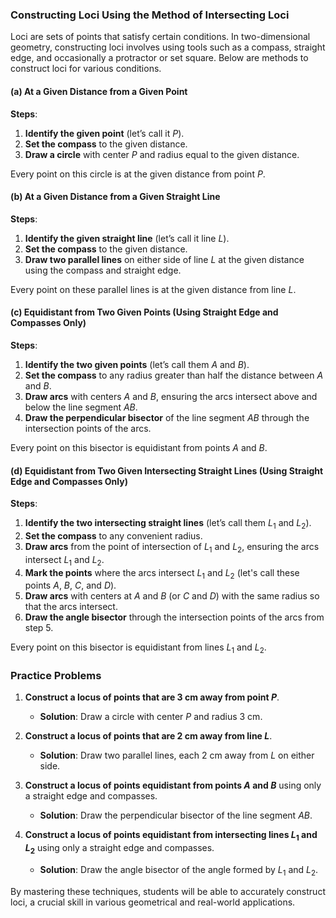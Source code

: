 ### Constructing Loci Using the Method of Intersecting Loci

Loci are sets of points that satisfy certain conditions. In two-dimensional geometry, constructing loci involves using tools such as a compass, straight edge, and occasionally a protractor or set square. Below are methods to construct loci for various conditions.

#### (a) At a Given Distance from a Given Point

**Steps**:
1. **Identify the given point** (let’s call it $P$).
2. **Set the compass** to the given distance.
3. **Draw a circle** with center $P$ and radius equal to the given distance. 

Every point on this circle is at the given distance from point $P$.

#### (b) At a Given Distance from a Given Straight Line

**Steps**:
1. **Identify the given straight line** (let’s call it line $L$).
2. **Set the compass** to the given distance.
3. **Draw two parallel lines** on either side of line $L$ at the given distance using the compass and straight edge.

Every point on these parallel lines is at the given distance from line $L$.

#### (c) Equidistant from Two Given Points (Using Straight Edge and Compasses Only)

**Steps**:
1. **Identify the two given points** (let’s call them $A$ and $B$).
2. **Set the compass** to any radius greater than half the distance between $A$ and $B$.
3. **Draw arcs** with centers $A$ and $B$, ensuring the arcs intersect above and below the line segment $AB$.
4. **Draw the perpendicular bisector** of the line segment $AB$ through the intersection points of the arcs.

Every point on this bisector is equidistant from points $A$ and $B$.

#### (d) Equidistant from Two Given Intersecting Straight Lines (Using Straight Edge and Compasses Only)

**Steps**:
1. **Identify the two intersecting straight lines** (let’s call them $L_1$ and $L_2$).
2. **Set the compass** to any convenient radius.
3. **Draw arcs** from the point of intersection of $L_1$ and $L_2$, ensuring the arcs intersect $L_1$ and $L_2$.
4. **Mark the points** where the arcs intersect $L_1$ and $L_2$ (let's call these points $A$, $B$, $C$, and $D$).
5. **Draw arcs** with centers at $A$ and $B$ (or $C$ and $D$) with the same radius so that the arcs intersect.
6. **Draw the angle bisector** through the intersection points of the arcs from step 5.

Every point on this bisector is equidistant from lines $L_1$ and $L_2$.

### Practice Problems

1. **Construct a locus of points that are 3 cm away from point $P$**.
   - **Solution**: Draw a circle with center $P$ and radius 3 cm.

2. **Construct a locus of points that are 2 cm away from line $L$**.
   - **Solution**: Draw two parallel lines, each 2 cm away from $L$ on either side.

3. **Construct a locus of points equidistant from points $A$ and $B$** using only a straight edge and compasses.
   - **Solution**: Draw the perpendicular bisector of the line segment $AB$.

4. **Construct a locus of points equidistant from intersecting lines $L_1$ and $L_2$** using only a straight edge and compasses.
   - **Solution**: Draw the angle bisector of the angle formed by $L_1$ and $L_2$.

By mastering these techniques, students will be able to accurately construct loci, a crucial skill in various geometrical and real-world applications.